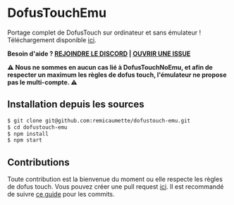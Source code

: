 # DofusTouchEmu 
Portage complet de DofusTouch sur ordinateur et sans émulateur !
Téléchargement disponible [ici](https://github.com/remicaumette/dofustouch-emu/releases).

**Besoin d'aide ? [REJOINDRE LE DISCORD](https://discord.gg/9pdaT) | [OUVRIR UNE ISSUE](https://github.com/remicaumette/dofustouch-emu/issues/new)**

**:warning: Nous ne sommes en aucun cas lié à DofusTouchNoEmu, et afin de respecter un maximum les règles de dofus touch, l'émulateur ne propose pas le multi-compte. :warning:**

## Installation depuis les sources
```sh
$ git clone git@github.com:remicaumette/dofustouch-emu.git
$ cd dofustouch-emu
$ npm install
$ npm start
```

## Contributions
Toute contribution est la bienvenue du moment ou elle respecte les règles de dofus touch. Vous pouvez créer une pull request 
[ici](https://github.com/remicaumette/dofustouch-emu/pulls). Il est recommandé de suivre [ce guide](https://github.com/dannyfritz/commit-message-emoji) pour les commits.
